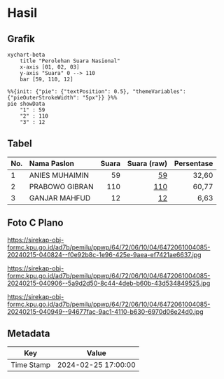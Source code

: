 # Hasil

## Grafik

```mermaid
xychart-beta
    title "Perolehan Suara Nasional"
    x-axis [01, 02, 03]
    y-axis "Suara" 0 --> 110
    bar [59, 110, 12]
```

```mermaid
%%{init: {"pie": {"textPosition": 0.5}, "themeVariables": {"pieOuterStrokeWidth": "5px"}} }%%
pie showData
    "1" : 59
    "2" : 110
    "3" : 12
```

## Tabel

| No. | Nama Paslon    | Suara | Suara (raw) | Persentase |
|:--- |:-------------- | -----:| -----------:| ----------:|
| 1   | ANIES MUHAIMIN | 59    | [59][p-1]   | 32,60      |
| 2   | PRABOWO GIBRAN | 110   | [110][p-2]  | 60,77      |
| 3   | GANJAR MAHFUD  | 12    | [12][p-3]   | 6,63       |


[p-1]: https://github.com/gigit-pemilu/pemilu-2024/blob/main/pilpres/hitung-suara/sub/64-kalimantan-timur/sub/72-kota-samarinda/sub/06-sungai-kunjang/sub/1004-lok-bahu/sub/085-tps/sub/paslon-1.txt
[p-2]: https://github.com/gigit-pemilu/pemilu-2024/blob/main/pilpres/hitung-suara/sub/64-kalimantan-timur/sub/72-kota-samarinda/sub/06-sungai-kunjang/sub/1004-lok-bahu/sub/085-tps/sub/paslon-2.txt
[p-3]: https://github.com/gigit-pemilu/pemilu-2024/blob/main/pilpres/hitung-suara/sub/64-kalimantan-timur/sub/72-kota-samarinda/sub/06-sungai-kunjang/sub/1004-lok-bahu/sub/085-tps/sub/paslon-3.txt

## Foto C Plano

https://sirekap-obj-formc.kpu.go.id/ad7b/pemilu/ppwp/64/72/06/10/04/6472061004085-20240215-040824--f0e92b8c-1e96-425e-9aea-ef7421ae6637.jpg

https://sirekap-obj-formc.kpu.go.id/ad7b/pemilu/ppwp/64/72/06/10/04/6472061004085-20240215-040906--5a9d2d50-8c44-4deb-b60b-43d534849525.jpg

https://sirekap-obj-formc.kpu.go.id/ad7b/pemilu/ppwp/64/72/06/10/04/6472061004085-20240215-040949--94677fac-9ac1-4110-b630-6970d06e24d0.jpg


## Metadata

| Key        | Value               |
| ---------- | ------------------- |
| Time Stamp | 2024-02-25 17:00:00 |



